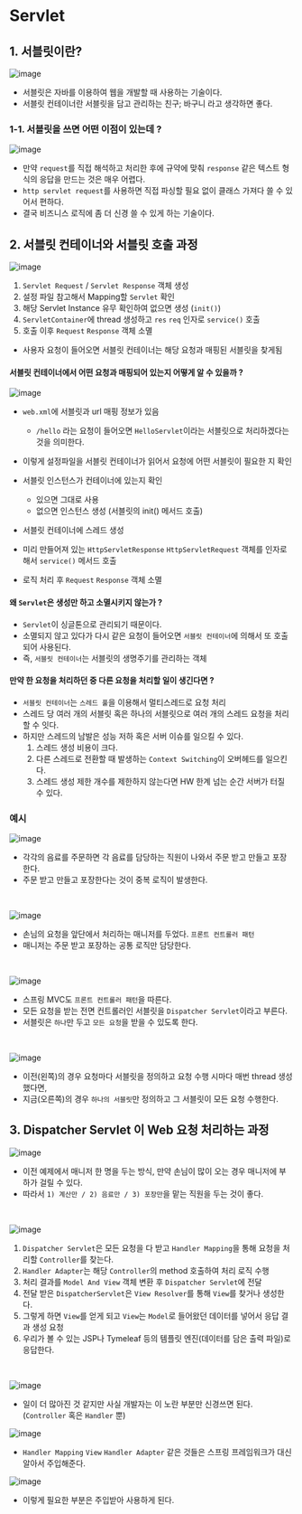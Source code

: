 # Servlet

## 1. 서블릿이란?
![image](https://user-images.githubusercontent.com/70880695/230265394-dad16e12-857a-40fd-a9db-6e52a172698f.png)

- 서블릿은 자바를 이용하여 웹을 개발할 때 사용하는 기술이다.
- 서블릿 컨테이너란 서블릿을 담고 관리하는 친구; 바구니 라고 생각하면 좋다.

### 1-1. 서블릿을 쓰면 어떤 이점이 있는데 ?
![image](https://user-images.githubusercontent.com/70880695/230265651-ca84826b-39e8-4425-809a-198fa3abd2a6.png)
- 만약 `request`를 직접 해석하고 처리한 후에 규약에 맞춰 `response` 같은 텍스트 형식의 응답을 만드는 것은 매우 어렵다.
- `http servlet request`를 사용하면 직접 파싱할 필요 없이 클래스 가져다 쓸 수 있어서 편하다.
-  결국 비즈니스 로직에 좀 더 신경 쓸 수 있게 하는 기술이다.

## 2. 서블릿 컨테이너와 서블릿 호출 과정
![image](https://user-images.githubusercontent.com/70880695/230266476-931f743f-4f3c-4ddb-a71a-3eae12093918.png)
1. `Servlet Request` / `Servlet Response` 객체 생성
2. 설정 파일 참고해서 Mapping할 `Servlet` 확인
3. 해당 Servlet Instance 유무 확인하여 없으면 생성 (`init()`)
4. `ServletContainer`에 thread 생성하고 `res` `req` 인자로 `service()` 호출
5. 호출 이후 `Request` `Response` 객체 소멸

- 사용자 요청이 들어오면 서블릿 컨테이너는 해당 요청과 매핑된 서블릿을 찾게됨 

#### 서블릿 컨테이너에서 어떤 요청과 매핑되어 있는지 어떻게 알 수 있을까 ?
![image](https://user-images.githubusercontent.com/70880695/230268283-1ccdc159-2333-48c7-bb82-7187a4d5d397.png)
- `web.xml`에 서블릿과 url 매핑 정보가 있음
  - `/hello` 라는 요청이 들어오면 `HelloServlet`이라는 서블릿으로 처리하겠다는 것을 의미한다.

- 이렇게 설정파일을 서블릿 컨테이너가 읽어서 요청에 어떤 서블릿이 필요한 지 확인
- 서블릿 인스턴스가 컨테이너에 있는지 확인
  - 있으면 그대로 사용
  - 없으면 인스턴스 생성 (서블릿의 init() 메서드 호출)
- 서블릿 컨테이너에 스레드 생성 
- 미리 만들어져 있는 `HttpServletResponse` `HttpServletRequest` 객체를 인자로 해서 `service()` 메서드 호출
- 로직 처리 후 `Request` `Response` 객체 소멸
  
#### 왜 `Servlet`은 생성만 하고 소멸시키지 않는가 ?
- `Servlet`이 싱글톤으로 관리되기 때문이다.
- 소멸되지 않고 있다가 다시 같은 요청이 들어오면 `서블릿 컨테이너`에 의해서 또 호출되어 사용된다.
- 즉, `서블릿 컨테이너`는 서블릿의 생명주기를 관리하는 객체

#### 만약 한 요청을 처리하던 중 다른 요청을 처리할 일이 생긴다면 ?
- `서블릿 컨테이너`는 `스레드 풀`을 이용해서 멀티스레드로 요청 처리
- 스레드 당 여러 개의 서블릿 혹은 하나의 서블릿으로 여러 개의 스레드 요청을 처리할 수 잇다.
- 하지만 스레드의 남발은 성능 저하 혹은 서버 이슈를 일으킬 수 있다.
  1. 스레드 생성 비용이 크다.
  2. 다른 스레드로 전환할 때 발생하는 `Context Switching`이 오버헤드를 일으킨다.
  3. 스레드 생성 제한 개수를 제한하지 않는다면 HW 한계 넘는 순간 서버가 터질 수 있다.


### 예시
![image](https://user-images.githubusercontent.com/70880695/230313413-c791c078-9a43-4513-8e2a-ca48850da1d9.png)
- 각각의 음료를 주문하면 각 음료를 담당하는 직원이 나와서 주문 받고 만들고 포장한다.
- 주문 받고 만들고 포장한다는 것이 중복 로직이 발생한다.

<br />

![image](https://user-images.githubusercontent.com/70880695/230313680-8c1a6ff9-47d9-4d2d-aa08-9700ec732038.png)
- 손님의 요청을 앞단에서 처리하는 매니저를 두었다. `프론트 컨트롤러 패턴`
- 매니저는 주문 받고 포장하는 공통 로직만 담당한다.

<br />

![image](https://user-images.githubusercontent.com/70880695/230314170-d3cdb832-c89f-477b-9b44-4ae9f7c164ea.png)
- 스프링 MVC도 `프론트 컨트롤러 패턴`을 따른다.
- 모든 요청을 받는 전면 컨트롤러인 서블릿을 `Dispatcher Servlet`이라고 부른다.
- 서블릿은 `하나`만 두고 `모든 요청`을 받을 수 있도록 한다.

<br />

![image](https://user-images.githubusercontent.com/70880695/230314938-65cf4136-e540-472c-9a83-e8af9208d9d8.png)
- 이전(왼쪽)의 경우 요청마다 서블릿을 정의하고 요청 수행 시마다 매번 thread 생성했다면,
- 지금(오른쪽)의 경우 `하나의 서블릿`만 정의하고 그 서블릿이 모든 요청 수행한다.

## 3. Dispatcher Servlet 이 Web 요청 처리하는 과정
![image](https://user-images.githubusercontent.com/70880695/230315949-703bb612-adb3-44a5-8520-c68133ec7c36.png)

- 이전 예제에서 매니저 한 명을 두는 방식, 만약 손님이 많이 오는 경우 매니저에 부하가 걸릴 수 있다.
- 따라서 `1) 계산만 / 2) 음료만 / 3) 포장만`을 맡는 직원을 두는 것이 좋다.

<br />

![image](https://user-images.githubusercontent.com/70880695/230316170-958c00c3-d775-4742-828e-33b6d1487872.png)
1. `Dispatcher Servlet`은 모든 요청을 다 받고 `Handler Mapping`을 통해 요청을 처리할 `Controller`를 찾는다.
2. `Handler Adapter`는 해당 `Controller`의 method 호출하여 처리 로직 수행
3. 처리 결과를 `Model And View` 객체 변환 후 `Dispatcher Servlet`에 전달 
4. 전달 받은 `DispatcherServlet`은 `View Resolver`를 통해 `View`를 찾거나 생성한다.
5. 그렇게 하면 `View`를 얻게 되고 `View`는 `Model`로 들어왔던 데이터를 넣어서 응답 결과 생성 요청
6. 우리가 볼 수 있는 JSP나 Tymeleaf 등의 템플릿 엔진(데이터를 담은 출력 파일)로 응답한다.

<br />

![image](https://user-images.githubusercontent.com/70880695/230317142-b938b15c-2a65-4348-ab46-1549ced74792.png)
- 일이 더 많아진 것 같지만 사실 개발자는 이 노란 부분만 신경쓰면 된다. (`Controller` 혹은 `Handler` 뿐)


![image](https://user-images.githubusercontent.com/70880695/230317482-38f57503-932c-4f79-87dc-f315b8ec0427.png)
- `Handler Mapping` `View` `Handler Adapter` 같은 것들은 스프링 프레임워크가 대신 알아서 주입해준다.

![image](https://user-images.githubusercontent.com/70880695/230317856-10f61a3e-42a0-4bc1-85ec-1f3895131d5e.png)
- 이렇게 필요한 부분은 주입받아 사용하게 된다.








